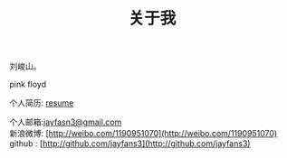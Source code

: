 ﻿---
title: 关于我
layout: page
comments: yes
---

刘峻山。

pink  floyd

个人简历: [resume](http://github.com/jayfans3/jayfans3.github.io/images/resume.pdf)

个人邮箱:jayfasn3@gmail.com      
新浪微博: [http://weibo.com/1190951070](http://weibo.com/1190951070)      
github : [http://github.com/jayfans3](http://github.com/jayfans3)      